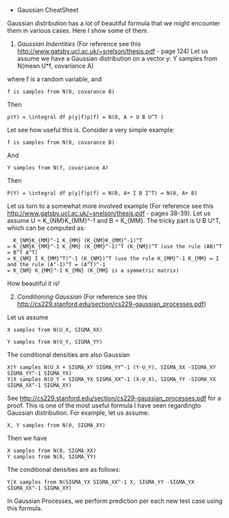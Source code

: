 - Gaussian CheatSheet

Gaussian distribution has a lot of beautiful formula that we might encounter them in various cases. Here I show some of them.

1. *Gaussian Indentities* (For reference see this http://www.gatsby.ucl.ac.uk/~snelson/thesis.pdf - page 124)
Let us assume we have a Gaussian distribution on a vector y:
    Y samples from N(mean U*f, covariance A)
    
where f is a random variable, and

    f is samples from N(0, covarance B)
Then

    p(Y) = \integral df p(y|f)p(f) = N(0, A + U B U^T )

Let see how useful this is. Consider a very simple example:

    f is samples from N(0, covarance B)
And

    Y samples from N(f, covariance A)
    
Then

    P(Y) = \integral df p(y|f)p(f) = N(0, A+ I B I^T) = N(0, A+ B)
    

Let us turn to a somewhat more involved example (For reference see this http://www.gatsby.ucl.ac.uk/~snelson/thesis.pdf - pages 38-39). Let us assume U = K_{NM}K_{MM}^-1 and B = K_{MM}. The tricky part is U B U^T, which can be computed
as:

      K_{NM}K_{MM}^-1 K_{MM} (K_{NM}K_{MM}^-1)^T
    = K_{NM}K_{MM}^-1 K_{MM} (K_{MM}^-1)^T (K_{NM})^T (use the rule (AB)^T = B^T A^T)
    = K_{NM} I K_{MM}^T)^-1 (K_{NM})^T (use the rule K_{MM}^-1 K_{MM} = I and the rule (A^-1)^T = (A^T)^-1
    = K_{NM} K_{MM}^-1 K_{MN} (K_{MM} is a symmetric matrix)

How beautiful it is!

2. *Conditioning Gaussian* (For reference see this http://cs229.stanford.edu/section/cs229-gaussian_processes.pdf)

Let us assume 

    X samples from N(U_X, SIGMA_XX)

    Y samples from N(U_Y, SIGMA_YY)
    
The conditional densities are also Gaussian

    X|Y samples N(U_X + SIGMA_XY SIGMA_YY^-1 (Y-U_Y), SIGMA_XX -SIGMA_XY SIGMA_YY^-1 SIGMA_YX)
    Y|X samples N(U_Y + SIGMA_YX SIGMA_XX^-1 (X-U_X), SIGMA_YY -SIGMA_YX SIGMA_XX^-1 SIGMA_XY)

See http://cs229.stanford.edu/section/cs229-gaussian_processes.pdf for a proof.
This is one of the most useful formula I have seen regardingto Gaussian distribution. For example, let us assume:

    X, Y samples from N(0, SIGMA_XY)

Then we have

    X samples from N(0, SIGMA_XX)
    Y samples from N(0, SIGMA_YY)
    
The conditional densities are as follows:

    Y|X samples from N(SIGMA_YX SIGMA_XX^-1 X, SIGMA_YY -SIGMA_YX SIGMA_XX^-1 SIGMA_XY)
    
In Gaussian Processes, we perform prediction per each new test case using this formula.


